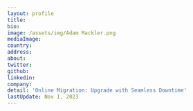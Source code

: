 ```yaml
---
layout: profile
title: 
bio: 
image: /assets/img/Adam Mackler.png
mediaImage: 
country: 
address: 
about: 
twitter: 
github: 
linkedin: 
company: 
detail: 'Online Migration: Upgrade with Seamless Downtime'
lastUpdate: Nov 1, 2023
---
```

